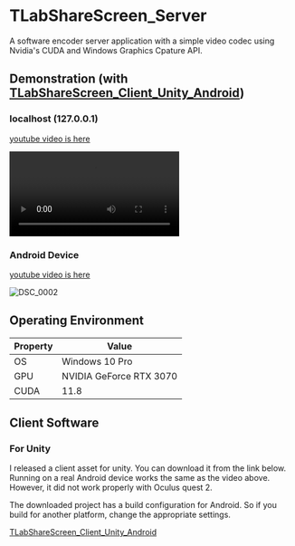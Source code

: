 # TLabShareScreen_Server
A software encoder server application with a simple video codec using Nvidia's CUDA and Windows Graphics Cpature API.

## Demonstration (with [TLabShareScreen_Client_Unity_Android](https://github.com/TLabAltoh/TLabShareScreen_Client_Unity_Android))

### localhost (127.0.0.1)

[youtube video is here](https://youtu.be/PK0eoB0jQ_M)

<video src="https://user-images.githubusercontent.com/121733943/210447171-dd79dcfd-c64e-460e-81b2-7078929e0ea3.mp4"></video>

### Android Device

[youtube video is here](https://youtu.be/g4nKSnYe6RA)

![DSC_0002](https://user-images.githubusercontent.com/121733943/211289979-46bfc2f3-c247-4015-b21d-ba5839f11a41.JPG)

## Operating Environment
| Property | Value                   |
| -------- | ----------------------- |
| OS       | Windows 10 Pro          |
| GPU      | NVIDIA GeForce RTX 3070 |  
| CUDA     | 11.8                    |

## Client Software
### For Unity
I released a client asset for unity. You can download it from the link below. Running on a real Android device works the same as the video above. However, it did not work properly with Oculus quest 2.

The downloaded project has a build configuration for Android. So if you build for another platform, change the appropriate settings.

[TLabShareScreen_Client_Unity_Android](https://github.com/TLabAltoh/TLabShareScreen_Client_Unity_Android)
